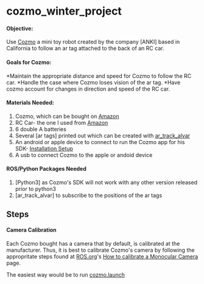 cozmo\_winter\_project
====================

#### Objective:

Use [Cozmo](https://anki.com/en-us/cozmo) a mini toy robot created by the company [ANKI] based in California to follow an ar tag attached to the back of an RC car.

#### Goals for Cozmo: 

*Maintain the appropriate distance and speed for Cozmo to follow the RC car. 
*Handle the case where Cozmo loses vision of the ar tag.
*Have cozmo account for changes in direction and speed of the RC car.

#### Materials Needed:
1. Cozmo, which can be bought on [Amazon](https://www.amazon.com/Anki-000-00048-Cozmo/dp/B01GA1298S)
2. RC Car- the one I used from [Amazon](https://www.amazon.com/RW-Lamborghini-Veneno-Remote-Control/dp/B01A5NZAE2/ref=sr_1_5?s=toys-and-games&ie=UTF8&qid=1489929175&sr=1-5&keywords=RC+car)
3. 6 double A batteries
4. Several [ar tags] printed out which can be created with [ar_track_alvar](http://wiki.ros.org/ar_track_alvar)
5. An android or apple device to connect to run the Cozmo app for his SDK- [Installation Setup](http://cozmosdk.anki.com/docs/initial.html)
6. A usb to connect Cozmo to the apple or andoid device


#### ROS/Python Packages Needed
1. [Python3] as Cozmo's SDK will not work with any other version released prior to python3
2. [ar_track_alvar] to subscribe to the positions of the ar tags

## Steps

#### Camera Calibration

Each Cozmo bought has a camera that by default, is calibrated at the manufacturer.
Thus, it is best to calibrate Cozmo's camera by following the appropritate steps found at [ROS.org](http://www.ros.org/)'s [How to calibrate a Monocular Camera](http://wiki.ros.org/camera_calibration/Tutorials/MonocularCalibration) page.

The easiest way would be to run [cozmo.launch](https://github.com/briannaodom/cozmo_winter_project/blob/master/src/cozmo.launch) 

